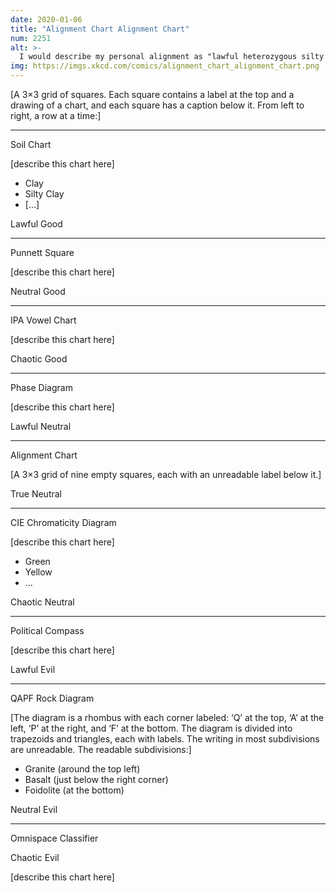```yaml
---
date: 2020-01-06
title: "Alignment Chart Alignment Chart"
num: 2251
alt: >-
  I would describe my personal alignment as "lawful heterozygous silty liquid."
img: https://imgs.xkcd.com/comics/alignment_chart_alignment_chart.png
---
```



[A 3×3 grid of squares. Each square contains a label at the top and a drawing of a chart, and each square has a caption below it. From left to right, a row at a time:]

----------------------------------------

Soil Chart

[describe this chart here]

 * Clay
 * Silty Clay
 * […]

Lawful Good

----------------------------------------

Punnett Square

[describe this chart here]

Neutral Good

----------------------------------------

IPA Vowel Chart

[describe this chart here]

Chaotic Good

----------------------------------------

Phase Diagram

[describe this chart here]

Lawful Neutral

----------------------------------------

Alignment Chart

[A 3×3 grid of nine empty squares, each with an unreadable label below it.]

True Neutral

----------------------------------------

CIE Chromaticity Diagram

[describe this chart here]

 * Green
 * Yellow
 * …

Chaotic Neutral

----------------------------------------

Political Compass

[describe this chart here]

Lawful Evil

----------------------------------------

QAPF Rock Diagram

[The diagram is a rhombus with each corner labeled: ‘Q’ at the top, ‘A’ at the left, ‘P’ at the right, and ‘F’ at the bottom. The diagram is divided into trapezoids and triangles, each with labels. The writing in most subdivisions are unreadable. The readable subdivisions:]

 * Granite (around the top left)
 * Basalt (just below the right corner)
 * Foidolite (at the bottom)

Neutral Evil

----------------------------------------

Omnispace Classifier

Chaotic Evil

[describe this chart here]